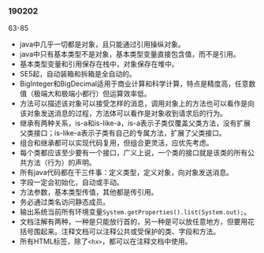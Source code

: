 ### 190202

63-85

* java中几乎一切都是对象，且只能通过引用操纵对象。
* java中只有基本类型不是对象，基本类型变量直接包含值，而不是引用。
* 基本类型变量和引用保存在栈中，对象保存在堆中。
* SE5起，自动装箱和拆箱是全自动的。
* BigInteger和BigDecimal适用于商业计算和科学计算，特点是精度高，任意数值（极端大和极端小都行）但运算效率低。
* 方法可以描述该对象可以接受怎样的消息，调用对象上的方法也可以看作是向该对象发送消息的过程，方法体可以看作是对象收到请求后的行为。
* 继承有两种关系，is-a和is-like-a，is-a表示子类仅覆盖父类方法，没有扩展父类接口；is-like-a表示子类有自己的专属方法，扩展了父类接口。
* 组合和继承都可以实现代码复用，但组合更灵活，应优先考虑。
* 每个类都应该至少要有一个接口，广义上说，一个类的接口就是该类的所有公共方法（行为）的声明。
* 所有java代码都在干三件事：定义类型，定义对象，向对象发送消息。
* 字段一定会初始化，自动或手动。
* 方法参数，基本类型传值，其他都是传引用。
* 务必通过类名访问静态成员。
* 输出系统当前所有环境变量`System.getProperties().list(System.out);`。
* 文档注解有两种，一种是只能放行首的，另一种是可以放任意地方，但要用花括号围起来。注释文档可以注释公共或受保护的类、字段和方法。
* 所有HTML标签，除了`<hx>`，都可以在注释文档中使用。